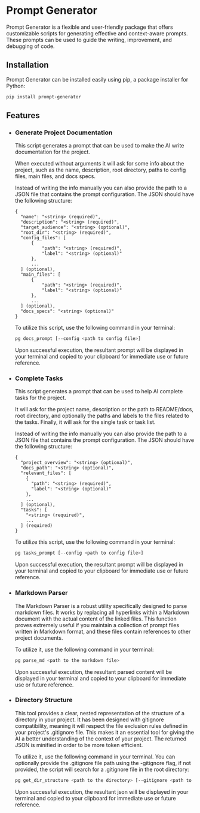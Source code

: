# Prompt Generator

Prompt Generator is a flexible and user-friendly package that offers customizable scripts for generating effective and
context-aware prompts. These prompts can be used to guide the writing, improvement, and debugging of code.

## Installation

Prompt Generator can be installed easily using pip, a package installer for Python:

```bash
pip install prompt-generator
```

## Features

- ### Generate Project Documentation

  This script generates a prompt that can be used to make the AI write documentation for the project.

  When executed without arguments it will ask for some info about the project, such as the name, description, root
  directory, paths to config files, main files, and docs specs.

  Instead of writing the info manually you can also provide the path to a JSON file that contains the prompt
  configuration.
  The JSON should have the following structure:

  ```
  {
    "name": "<string> (required)",
    "description": "<string> (required)",
    "target_audience": "<string> (optional)",
    "root_dir": "<string> (required)",
    "config_files": [
        {
            "path": "<string> (required)",
            "label": "<string> (optional)"
        },
        ...
    ] (optional),
    "main_files": [
        {
            "path": "<string> (required)",
            "label": "<string> (optional)"
        },
        ...
    ] (optional),
    "docs_specs": "<string> (optional)"
  }
  ```

  To utilize this script, use the following command in your terminal:

  ```bash
  pg docs_prompt [--config <path to config file>]
  ```

  Upon successful execution, the resultant prompt will be displayed in your terminal and copied to your clipboard for
  immediate use or future reference.

- ### Complete Tasks

  This script generates a prompt that can be used to help AI complete tasks for the project.

  It will ask for the project name, description or the path to README/docs, root directory, and optionally the paths and
  labels to the files related to the tasks. Finally, it will ask for the single task or task list.

  Instead of writing the info manually you can also provide the path to a JSON file that contains the prompt
  configuration.
  The JSON should have the following structure:

  ```
  {
    "project_overview": "<string> (optional)",
    "docs_path": "<string> (optional)",
    "relevant_files": [
      {
        "path": "<string> (required)",
        "label": "<string> (optional)"
      },
      ...
    ] (optional),
    "tasks": [
      "<string> (required)",
      ...
    ] (required)
  }
  ```

  To utilize this script, use the following command in your terminal:

  ```bash
  pg tasks_prompt [--config <path to config file>]
  ```

  Upon successful execution, the resultant prompt will be displayed in your terminal and copied to your clipboard for
  immediate use or future reference.

- ### Markdown Parser

  The Markdown Parser is a robust utility specifically designed to parse markdown files. It works by replacing all
  hyperlinks within a Markdown document with the actual content of the linked files. This function proves extremely
  useful if you maintain a collection of prompt files written in Markdown format, and these files contain references to
  other project documents.

  To utilize it, use the following command in your terminal:

  ```bash
  pg parse_md <path to the markdown file>
  ```

  Upon successful execution, the resultant parsed content will be displayed in your terminal and copied to your
  clipboard for immediate use or future reference.

- ### Directory Structure

  This tool provides a clear, nested representation of the structure of a directory in your project. It has been
  designed with gitignore compatibility, meaning it will respect the file exclusion rules defined in your project's
  .gitignore file. This makes it an essential tool for giving the AI a better understanding of the context of your
  project. The returned JSON is minified in order to be more token efficient.

  To utilize it, use the following command in your terminal. You can optionally provide the .gitignore file path using
  the -gitignore flag, if not provided, the script will search for a .gitignore file in the root directory:

  ```bash
  pg get_dir_structure <path to the directory> [--gitignore <path to the .gitignore file>]
  ```

  Upon successful execution, the resultant json will be displayed in your terminal and copied to your
  clipboard for immediate use or future reference.
